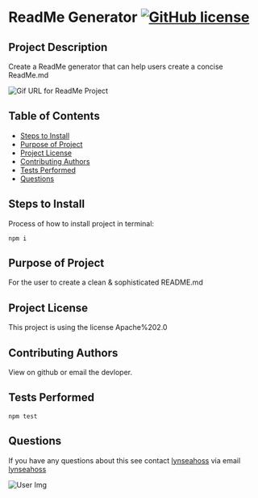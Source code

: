 
# ReadMe Generator [![GitHub license](https://img.shields.io/badge/license-Apache%202.0-pink.svg)](https://github.com/lynseahoss/readme-generator)

## Project Description
Create a ReadMe generator that can help users create a concise ReadMe.md

![Gif URL for ReadMe Project](https://media.giphy.com/media/ftl6wYMeFsqKRxtXeB/giphy.gif)

## Table of Contents
  * [Steps to Install](#install)
  * [Purpose of Project](#usage)
  * [Project License](#license)
  * [Contributing Authors](#contributing)
  * [Tests Performed](#test)
  * [Questions](#email)
 
  

## Steps to Install
Process of how to install project in terminal:
  ```
  npm i
  ```

## Purpose of Project
For the user to create a clean & sophisticated README.md   


## Project License
This project is using the license Apache%202.0


## Contributing Authors
View on github or email the devloper.


## Tests Performed
```
npm test
```

## Questions
If you have any questions about this see contact [lynseahoss](github.com/lynseahoss) via email [lynseahoss](mailto:lynseahoss@gmail.com)



![User Img](https://encrypted-tbn0.gstatic.com/images?q=tbn%3AANd9GcTi_Aqx-d5TuICo2uziXCPZIJp_Ci16w0qHTspbfLjonHc9h-px&usqp=CAU)

